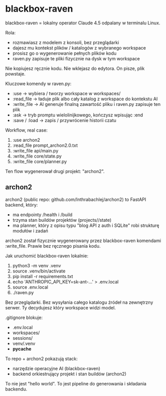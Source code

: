 blackbox-raven
==============

blackbox-raven = lokalny operator Claude 4.5 odpalany w terminalu Linux.

Rola:
- rozmawiasz z modelem z konsoli, bez przeglądarki
- dajesz mu kontekst plików / katalogów z wybranego workspace
- prosisz go o wygenerowanie pełnych plików kodu
- raven.py zapisuje te pliki fizycznie na dysk w tym workspace

Nie kopiujesz ręcznie kodu. Nie wklejasz do edytora. On pisze, plik powstaje.

Kluczowe komendy w raven.py:
- :use <name>        -> wybiera / tworzy workspace w workspaces/<name>
- :read_file <path>  -> ładuje plik albo cały katalog z workspace do kontekstu AI
- :write_file <path> -> AI generuje finalną zawartość pliku i raven.py zapisuje ten plik
- :ask               -> tryb promptu wielolinijkowego, kończysz wpisując :end
- :save / :load      -> zapis / przywrócenie historii czatu

Workflow, real case:
1. :use archon2
2. :read_file prompt_archon2.0.txt
3. :write_file api/main.py
4. :write_file core/state.py
5. :write_file core/planner.py

Ten flow wygenerował drugi projekt: "archon2".

archon2
-------

archon2 (public repo: github.com/Inthrabachlej/archon2) to FastAPI backend, który:
- ma endpointy /health i /build
- trzyma stan buildów projektów (projects/<name>/state)
- ma planner, który z opisu typu "blog API z auth i SQLite" robi strukturę modułów i zadań

archon2 został fizycznie wygenerowany przez blackbox-raven komendami :write_file. Prawie bez ręcznego pisania kodu.

Jak uruchomić blackbox-raven lokalnie:
1. python3 -m venv .venv
2. source .venv/bin/activate
3. pip install -r requirements.txt
4. echo 'ANTHROPIC_API_KEY=sk-ant-...' > .env.local
5. source .env.local
6. ./raven.py

Bez przeglądarki. Bez wysyłania całego katalogu źródeł na zewnętrzny serwer. Ty decydujesz który workspace widzi model.

.gitignore blokuje:
- .env.local
- workspaces/
- sessions/
- venv/.venv
- __pycache__

To repo + archon2 pokazują stack:
- narzędzie operacyjne AI (blackbox-raven)
- backend orkiestrujący projekt i stan buildów (archon2)

To nie jest "hello world". To jest pipeline do generowania i składania backendu.
